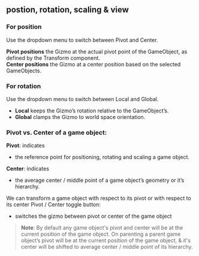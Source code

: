 ## postion, rotation, scaling & view

### For position
Use the dropdown menu to switch between Pivot and Center.

**Pivot positions** the Gizmo at the actual pivot point of the GameObject, as defined by the Transform component. \
**Center positions** the Gizmo at a center position based on the selected GameObjects.

### For rotation
Use the dropdown menu to switch between Local and Global.

- **Local** keeps the Gizmo’s rotation relative to the GameObject’s.
- **Global** clamps the Gizmo to world space orientation.


### Pivot vs. Center of a game object:

**Pivot**: indicates
- the reference point for positioning, rotating and scaling a game object.

**Center**: indicates
- the average center / middle point of a game object’s geometry or it’s hierarchy.

We can transform a game object with respect to its pivot or with respect to its center
Pivot / Center toggle button:
- switches the gizmo between pivot or center of the game object

> **Note**: By default any game object's pivot and center will be at the current position of the game object.
On parenting a parent game object’s pivot will be at the current position of the game object, & it's center will be shifted to average center / middle point of its hierarchy.
